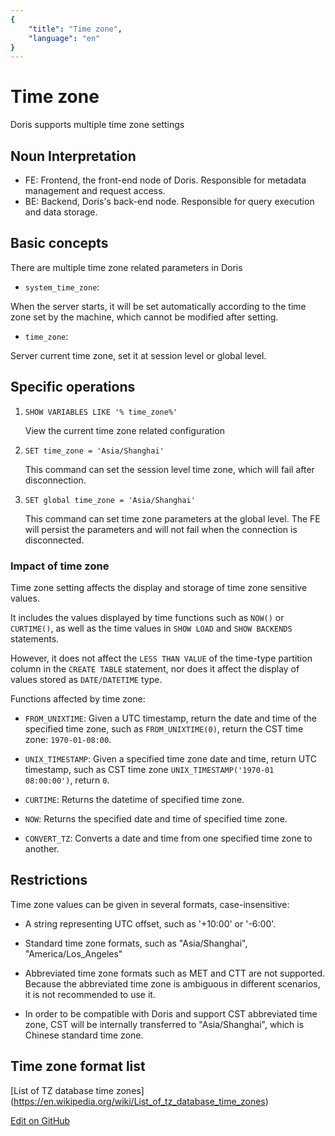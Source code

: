 ```yaml
---
{
    "title": "Time zone",
    "language": "en"
}
---
```


<!-- 
Licensed to the Apache Software Foundation (ASF) under one
or more contributor license agreements.  See the NOTICE file
distributed with this work for additional information
regarding copyright ownership.  The ASF licenses this file
to you under the Apache License, Version 2.0 (the
"License"); you may not use this file except in compliance
with the License.  You may obtain a copy of the License at

  http://www.apache.org/licenses/LICENSE-2.0

Unless required by applicable law or agreed to in writing,
software distributed under the License is distributed on an
"AS IS" BASIS, WITHOUT WARRANTIES OR CONDITIONS OF ANY
KIND, either express or implied.  See the License for the
specific language governing permissions and limitations
under the License.
-->

# Time zone

Doris supports multiple time zone settings

## Noun Interpretation

* FE: Frontend, the front-end node of Doris. Responsible for metadata management and request access.
* BE: Backend, Doris's back-end node. Responsible for query execution and data storage.

## Basic concepts

There are multiple time zone related parameters in Doris

* `system_time_zone`:

When the server starts, it will be set automatically according to the time zone set by the machine, which cannot be modified after setting.

* `time_zone`:

Server current time zone, set it at session level or global level.

## Specific operations

1. `SHOW VARIABLES LIKE '% time_zone%'`

    View the current time zone related configuration

2. `SET time_zone = 'Asia/Shanghai'`

    This command can set the session level time zone, which will fail after disconnection.

3. `SET global time_zone = 'Asia/Shanghai'`
    
    This command can set time zone parameters at the global level. The FE will persist the parameters and will not fail when the connection is disconnected.

### Impact of time zone

Time zone setting affects the display and storage of time zone sensitive values.

It includes the values displayed by time functions such as `NOW()` or `CURTIME()`, as well as the time values in `SHOW LOAD` and `SHOW BACKENDS` statements.

However, it does not affect the `LESS THAN VALUE` of the time-type partition column in the `CREATE TABLE` statement, nor does it affect the display of values stored as `DATE/DATETIME` type.

Functions affected by time zone:

* `FROM_UNIXTIME`: Given a UTC timestamp, return the date and time of the specified time zone, such as `FROM_UNIXTIME(0)`, return the CST time zone: `1970-01-08:00`.

* `UNIX_TIMESTAMP`: Given a specified time zone date and time, return UTC timestamp, such as CST time zone `UNIX_TIMESTAMP('1970-01 08:00:00')`, return `0`.

* `CURTIME`: Returns the datetime of specified time zone.

* `NOW`: Returns the specified date and time of specified time zone.

* `CONVERT_TZ`: Converts a date and time from one specified time zone to another.

## Restrictions

Time zone values can be given in several formats, case-insensitive:

* A string representing UTC offset, such as '+10:00' or '-6:00'.

* Standard time zone formats, such as "Asia/Shanghai", "America/Los_Angeles"

* Abbreviated time zone formats such as MET and CTT are not supported. Because the abbreviated time zone is ambiguous in different scenarios, it is not recommended to use it.

* In order to be compatible with Doris and support CST abbreviated time zone, CST will be internally transferred to "Asia/Shanghai", which is Chinese standard time zone.

## Time zone format list

[List of TZ database time zones] (https://en.wikipedia.org/wiki/List_of_tz_database_time_zones)

[Edit on GitHub](https://github.com/apache/incubator-doris/blob/master/docs/documentation/en/administrator-guide/time-zone_EN.md)
